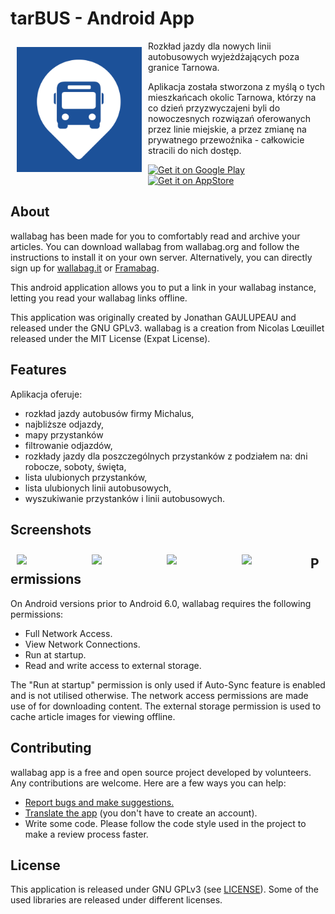 # tarBUS - Android App

<img src="/assets/icons/favicon.png" align="left"
width="200" hspace="10" vspace="10">

Rozkład jazdy dla nowych linii autobusowych wyjeżdżających poza granice Tarnowa.

Aplikacja została stworzona z myślą o tych mieszkańcach okolic Tarnowa, którzy na co dzień przyzwyczajeni byli do nowoczesnych rozwiązań oferowanych przez linie miejskie, a przez zmianę na prywatnego przewoźnika - całkowicie stracili do nich dostęp.

<p align="left">
<a href="https://play.google.com/store/apps/details?id=com.dpajak99.tarbus2021">
    <img alt="Get it on Google Play"
        height="83"
        src="https://inspirationapps.com/wp-content/uploads/2020/01/google-play-badge.png" />
</a>  
<a href="https://apps.apple.com/pl/app/tarbus/id1554556128">
    <img alt="Get it on AppStore"
        height="80"
        src="https://inspirationapps.com/wp-content/uploads/2020/01/app-store-badge.png" />
        </a>
        </p>

## About

wallabag has been made for you to comfortably read and archive your articles.
You can download wallabag from wallabag.org and follow the instructions to install it on your own server.
Alternatively, you can directly sign up for [wallabag.it](https://wallabag.it) or [Framabag](https://framabag.org).

This android application allows you to put a link in your wallabag instance, letting you read your wallabag links offline.

This application was originally created by Jonathan GAULUPEAU and released under the GNU GPLv3.
wallabag is a creation from Nicolas Lœuillet released under the MIT License (Expat License).

## Features

Aplikacja oferuje:
- rozkład jazdy autobusów firmy Michalus,
- najbliższe odjazdy,
- mapy przystanków
- filtrowanie odjazdów,
- rozkłady jazdy dla poszczególnych przystanków z podziałem na: dni robocze, soboty, święta,
- lista ulubionych przystanków,
- lista ulubionych linii autobusowych,
- wyszukiwanie przystanków i linii autobusowych.

## Screenshots

[<img src="/screenshots/pic1.png" align="left"
width="100"
    hspace="10" vspace="10">](/screenshots/pic1.png)
[<img src="/screenshots/pic2.png" align="left"
width="100"
    hspace="10" vspace="10">](/screenshots/pic2.png)
[<img src="/screenshots/pic3.png" align="left"
width="100"
    hspace="10" vspace="10">](/screenshots/pic3.png)
[<img src="/screenshots/pic4.png" align="left"
width="100"
    hspace="10" vspace="10">](/screenshots/pic4.png)

## Permissions

On Android versions prior to Android 6.0, wallabag requires the following permissions:
- Full Network Access.
- View Network Connections.
- Run at startup.
- Read and write access to external storage.

The "Run at startup" permission is only used if Auto-Sync feature is enabled and is not utilised otherwise. The network access permissions are made use of for downloading content. The external storage permission is used to cache article images for viewing offline.

## Contributing

wallabag app is a free and open source project developed by volunteers. Any contributions are welcome. Here are a few ways you can help:
 * [Report bugs and make suggestions.](https://github.com/wallabag/android-app/issues)
 * [Translate the app](https://hosted.weblate.org/projects/wallabag/android-app/) (you don't have to create an account).
 * Write some code. Please follow the code style used in the project to make a review process faster.

## License

This application is released under GNU GPLv3 (see [LICENSE](LICENSE)).
Some of the used libraries are released under different licenses.
